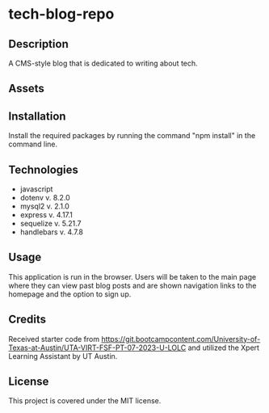 # tech-blog-repo

## Description
A CMS-style blog that is dedicated to writing about tech.

## Assets

## Installation
Install the required packages by running the command "npm install" in the command line.

## Technologies
* javascript
* dotenv v. 8.2.0
* mysql2 v. 2.1.0
* express v. 4.17.1
* sequelize v. 5.21.7
* handlebars v. 4.7.8

## Usage
This application is run in the browser. Users will be taken to the main page where they can view past blog posts and are shown navigation links to the homepage and the option to sign up.

## Credits
Received starter code from https://git.bootcampcontent.com/University-of-Texas-at-Austin/UTA-VIRT-FSF-PT-07-2023-U-LOLC and utilized the Xpert Learning Assistant by UT Austin.

## License
This project is covered under the MIT license.